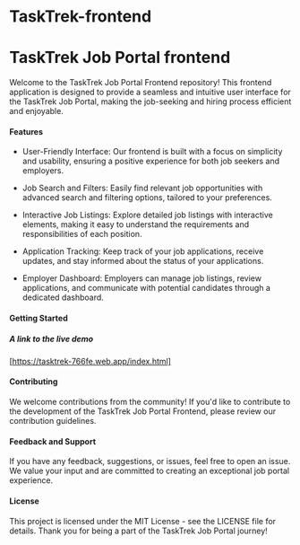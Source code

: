 # TaskTrek-frontend
# TaskTrek Job Portal frontend
Welcome to the TaskTrek Job Portal Frontend repository! This frontend application is designed to provide a seamless and intuitive user interface for the TaskTrek Job Portal, making the job-seeking and hiring process efficient and enjoyable.
#### Features

* User-Friendly Interface: Our frontend is built with a focus on simplicity and usability, ensuring a positive experience for both job seekers and employers.

* Job Search and Filters: Easily find relevant job opportunities with advanced search and filtering options, tailored to your preferences.

* Interactive Job Listings: Explore detailed job listings with interactive elements, making it easy to understand the requirements and responsibilities of each position.

* Application Tracking: Keep track of your job applications, receive updates, and stay informed about the status of your applications.

* Employer Dashboard: Employers can manage job listings, review applications, and communicate with potential candidates through a dedicated dashboard.
#### Getting Started
##### A link to the live demo
[https://tasktrek-766fe.web.app/index.html]


#### Contributing
We welcome contributions from the community! If you'd like to contribute to the development of the TaskTrek Job Portal Frontend, please review our contribution guidelines.

#### Feedback and Support
If you have any feedback, suggestions, or issues, feel free to open an issue. We value your input and are committed to creating an exceptional job portal experience.

#### License
This project is licensed under the MIT License - see the LICENSE file for details. Thank you for being a part of the TaskTrek Job Portal journey!
